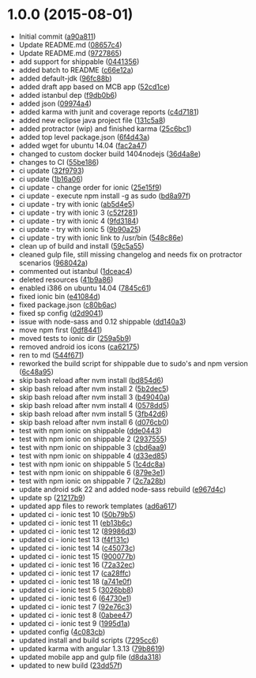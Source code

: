<a name="1.0.0"></a>
# 1.0.0 (2015-08-01)


* Initial commit
 ([a90a811](https://github.com/yafraorg/yafra-mobile/commit/a90a811))
* Update README.md
 ([08657c4](https://github.com/yafraorg/yafra-mobile/commit/08657c4))
* Update README.md
 ([9727865](https://github.com/yafraorg/yafra-mobile/commit/9727865))
* add support for shippable
 ([0441356](https://github.com/yafraorg/yafra-mobile/commit/0441356))
* added batch to README
 ([c66e12a](https://github.com/yafraorg/yafra-mobile/commit/c66e12a))
* added default-jdk
 ([96fc88b](https://github.com/yafraorg/yafra-mobile/commit/96fc88b))
* added draft app based on MCB app
 ([52cd1ce](https://github.com/yafraorg/yafra-mobile/commit/52cd1ce))
* added istanbul dep
 ([f9db0b6](https://github.com/yafraorg/yafra-mobile/commit/f9db0b6))
* added json
 ([09974a4](https://github.com/yafraorg/yafra-mobile/commit/09974a4))
* added karma with junit and coverage reports
 ([c4d7181](https://github.com/yafraorg/yafra-mobile/commit/c4d7181))
* added new eclipse java project file
 ([131c5a8](https://github.com/yafraorg/yafra-mobile/commit/131c5a8))
* added protractor (wip) and finished karma
 ([25c6bc1](https://github.com/yafraorg/yafra-mobile/commit/25c6bc1))
* added top level package.json
 ([6f4d43a](https://github.com/yafraorg/yafra-mobile/commit/6f4d43a))
* added wget for ubuntu 14.04
 ([fac2a47](https://github.com/yafraorg/yafra-mobile/commit/fac2a47))
* changed to custom docker build 1404nodejs
 ([36d4a8e](https://github.com/yafraorg/yafra-mobile/commit/36d4a8e))
* changes to CI
 ([55be186](https://github.com/yafraorg/yafra-mobile/commit/55be186))
* ci update
 ([32f9793](https://github.com/yafraorg/yafra-mobile/commit/32f9793))
* ci update
 ([1b16a06](https://github.com/yafraorg/yafra-mobile/commit/1b16a06))
* ci update - change order for ionic
 ([25e15f9](https://github.com/yafraorg/yafra-mobile/commit/25e15f9))
* ci update - execute npm install -g as sudo
 ([bd8a97f](https://github.com/yafraorg/yafra-mobile/commit/bd8a97f))
* ci update - try with ionic
 ([ab5d4e5](https://github.com/yafraorg/yafra-mobile/commit/ab5d4e5))
* ci update - try with ionic 3
 ([c52f281](https://github.com/yafraorg/yafra-mobile/commit/c52f281))
* ci update - try with ionic 4
 ([9fd3184](https://github.com/yafraorg/yafra-mobile/commit/9fd3184))
* ci update - try with ionic 5
 ([9b90a25](https://github.com/yafraorg/yafra-mobile/commit/9b90a25))
* ci update - try with ionic link to /usr/bin
 ([548c86e](https://github.com/yafraorg/yafra-mobile/commit/548c86e))
* clean up of build and install
 ([59c5a55](https://github.com/yafraorg/yafra-mobile/commit/59c5a55))
* cleaned gulp file, still missing changelog and needs fix on protractor scenarios
 ([968042a](https://github.com/yafraorg/yafra-mobile/commit/968042a))
* commented out istanbul
 ([1dceac4](https://github.com/yafraorg/yafra-mobile/commit/1dceac4))
* deleted resources
 ([41b9a86](https://github.com/yafraorg/yafra-mobile/commit/41b9a86))
* enabled i386 on ubuntu 14.04
 ([7845c61](https://github.com/yafraorg/yafra-mobile/commit/7845c61))
* fixed ionic bin
 ([e41084d](https://github.com/yafraorg/yafra-mobile/commit/e41084d))
* fixed package.json
 ([c80b6ac](https://github.com/yafraorg/yafra-mobile/commit/c80b6ac))
* fixed sp config
 ([d2d9041](https://github.com/yafraorg/yafra-mobile/commit/d2d9041))
* issue with node-sass and 0.12 shippable
 ([dd140a3](https://github.com/yafraorg/yafra-mobile/commit/dd140a3))
* move npm first
 ([0df8441](https://github.com/yafraorg/yafra-mobile/commit/0df8441))
* moved tests to ionic dir
 ([259a5b9](https://github.com/yafraorg/yafra-mobile/commit/259a5b9))
* removed android ios icons
 ([ca62175](https://github.com/yafraorg/yafra-mobile/commit/ca62175))
* ren to md
 ([544f671](https://github.com/yafraorg/yafra-mobile/commit/544f671))
* reworked the build script for shippable due to sudo's and npm version
 ([6c48a95](https://github.com/yafraorg/yafra-mobile/commit/6c48a95))
* skip bash reload after nvm install
 ([bd854d6](https://github.com/yafraorg/yafra-mobile/commit/bd854d6))
* skip bash reload after nvm install 2
 ([5b2dec5](https://github.com/yafraorg/yafra-mobile/commit/5b2dec5))
* skip bash reload after nvm install 3
 ([b49040a](https://github.com/yafraorg/yafra-mobile/commit/b49040a))
* skip bash reload after nvm install 4
 ([0578dd5](https://github.com/yafraorg/yafra-mobile/commit/0578dd5))
* skip bash reload after nvm install 5
 ([3fb42d6](https://github.com/yafraorg/yafra-mobile/commit/3fb42d6))
* skip bash reload after nvm install 6
 ([d076cb0](https://github.com/yafraorg/yafra-mobile/commit/d076cb0))
* test with npm ionic on shippable
 ([dde0443](https://github.com/yafraorg/yafra-mobile/commit/dde0443))
* test with npm ionic on shippable 2
 ([2937555](https://github.com/yafraorg/yafra-mobile/commit/2937555))
* test with npm ionic on shippable 3
 ([cbd6aa9](https://github.com/yafraorg/yafra-mobile/commit/cbd6aa9))
* test with npm ionic on shippable 4
 ([d33ed85](https://github.com/yafraorg/yafra-mobile/commit/d33ed85))
* test with npm ionic on shippable 5
 ([1c4dc8a](https://github.com/yafraorg/yafra-mobile/commit/1c4dc8a))
* test with npm ionic on shippable 6
 ([879e3e1](https://github.com/yafraorg/yafra-mobile/commit/879e3e1))
* test with npm ionic on shippable 7
 ([2c7a28b](https://github.com/yafraorg/yafra-mobile/commit/2c7a28b))
* update android sdk 22 and added node-sass rebuild
 ([e967d4c](https://github.com/yafraorg/yafra-mobile/commit/e967d4c))
* update sp
 ([21217b9](https://github.com/yafraorg/yafra-mobile/commit/21217b9))
* updated app files to rework templates
 ([ad6a617](https://github.com/yafraorg/yafra-mobile/commit/ad6a617))
* updated ci - ionic test 10
 ([50b79b5](https://github.com/yafraorg/yafra-mobile/commit/50b79b5))
* updated ci - ionic test 11
 ([eb13b6c](https://github.com/yafraorg/yafra-mobile/commit/eb13b6c))
* updated ci - ionic test 12
 ([89986d3](https://github.com/yafraorg/yafra-mobile/commit/89986d3))
* updated ci - ionic test 13
 ([f4f131c](https://github.com/yafraorg/yafra-mobile/commit/f4f131c))
* updated ci - ionic test 14
 ([c45073c](https://github.com/yafraorg/yafra-mobile/commit/c45073c))
* updated ci - ionic test 15
 ([900077b](https://github.com/yafraorg/yafra-mobile/commit/900077b))
* updated ci - ionic test 16
 ([72a32ec](https://github.com/yafraorg/yafra-mobile/commit/72a32ec))
* updated ci - ionic test 17
 ([ca28ffc](https://github.com/yafraorg/yafra-mobile/commit/ca28ffc))
* updated ci - ionic test 18
 ([a741e0f](https://github.com/yafraorg/yafra-mobile/commit/a741e0f))
* updated ci - ionic test 5
 ([3026bb8](https://github.com/yafraorg/yafra-mobile/commit/3026bb8))
* updated ci - ionic test 6
 ([64730e1](https://github.com/yafraorg/yafra-mobile/commit/64730e1))
* updated ci - ionic test 7
 ([92e76c3](https://github.com/yafraorg/yafra-mobile/commit/92e76c3))
* updated ci - ionic test 8
 ([0abee47](https://github.com/yafraorg/yafra-mobile/commit/0abee47))
* updated ci - ionic test 9
 ([1995d1a](https://github.com/yafraorg/yafra-mobile/commit/1995d1a))
* updated config
 ([4c083cb](https://github.com/yafraorg/yafra-mobile/commit/4c083cb))
* updated install and build scripts
 ([7295cc6](https://github.com/yafraorg/yafra-mobile/commit/7295cc6))
* updated karma with angular 1.3.13
 ([79b8619](https://github.com/yafraorg/yafra-mobile/commit/79b8619))
* updated mobile app and gulp file
 ([d8da318](https://github.com/yafraorg/yafra-mobile/commit/d8da318))
* updated to new build
 ([23dd57f](https://github.com/yafraorg/yafra-mobile/commit/23dd57f))



